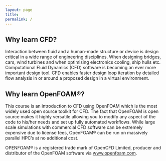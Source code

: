 ```yaml
---
layout: page
title: 
permalink: /
---
```

## Why learn CFD?

Interaction between fluid and a human-made structure or device is design critical in a wide range of engineering disciplines. When designing bridges, cars, wind turbines and when optimising electronics cooling, ship hulls etc. Computational Fluid Dynamics (CFD) software is becoming an ever more important design tool. CFD enables faster design loop iteration by detailed flow analysis in or around a proposed design in a virtual environment.

## Why learn OpenFOAM®?

This course is an introduction to CFD using OpenFOAM which is the most widely used open source toolkit for CFD. The fact that OpenFOAM is open source makes it highly versatile allowing you to modify any aspect of the code to his/her needs and set up fully automated workflows. While large scale simulations with commercial CFD software can be extremely expensive due to license fees, OpenFOAM® can be run on massively parallel HPC’s at no additional cost.



OPENFOAM® is a registered trade mark of OpenCFD Limited, producer and distributor of the OpenFOAM software via www.openfoam.com.
